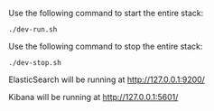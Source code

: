 
Use the following command to start the entire stack:

    ./dev-run.sh

Use the following command to stop the entire stack:

    ./dev-stop.sh

ElasticSearch will be running at http://127.0.0.1:9200/

Kibana will be running at http://127.0.0.1:5601/

